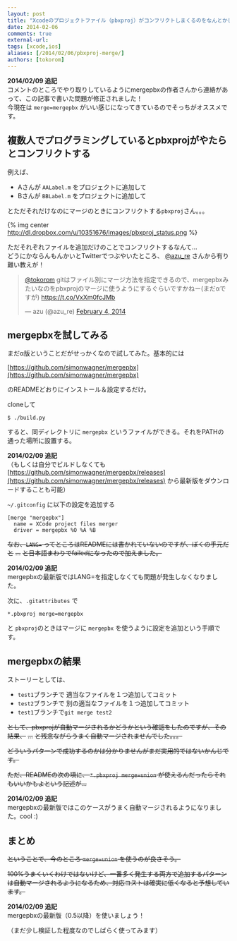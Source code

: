 ```yaml
---
layout: post
title: "Xcodeのプロジェクトファイル（pbxproj）がコンフリクトしまくるのをなんとかしたい！"
date: 2014-02-06
comments: true
external-url: 
tags: [xcode,ios]
aliases: [/2014/02/06/pbxproj-merge/]
authors: [tokorom]
---
```


**2014/02/09 追記**  
コメントのところでやり取りしているようにmergepbxの作者さんから連絡があって、この記事で書いた問題が修正されました！  
今現在は `merge=mergepbx` がいい感じになってきているのでそっちがオススメです。


## 複数人でプログラミングしているとpbxprojがやたらとコンフリクトする

例えば、

- Aさんが `AALabel.m` をプロジェクトに追加して
- Bさんが `BBLabel.m` をプロジェクトに追加して

とただそれだけなのにマージのときにコンフリクトする`pbxproj`さん。。。

{% img center http://dl.dropbox.com/u/10351676/images/pbxproj_status.png %}

ただそれぞれファイルを追加だけのことでコンフリクトするなんて...  
どうにかならんもんかいとTwitterでつぶやいたところ、 [@azu_re](https://twitter.com/azu_re) さんから有り難い教えが！

<!-- more -->

<blockquote class="twitter-tweet" lang="en"><p><a href="https://twitter.com/tokorom">@tokorom</a> gitはファイル別にマージ方法を指定できるので、mergepbxみたいなのをpbxprojのマージに使うようにするぐらいですかねー(まだαですが)&#10;<a href="https://t.co/VxXm0fcJMb">https://t.co/VxXm0fcJMb</a></p>&mdash; azu (@azu_re) <a href="https://twitter.com/azu_re/statuses/430521149861031936">February 4, 2014</a></blockquote>
<script async src="//platform.twitter.com/widgets.js" charset="utf-8"></script>

## mergepbxを試してみる

まだα版ということだがせっかくなので試してみた。基本的には

[https://github.com/simonwagner/mergepbx](https://github.com/simonwagner/mergepbx)

のREADMEどおりにインストール＆設定するだけ。

cloneして

```
$ ./build.py
```

すると、同ディレクトリに `mergepbx` というファイルができる。それをPATHの通った場所に設置する。

**2014/02/09 追記**  
（もしくは自分でビルドしなくても [https://github.com/simonwagner/mergepbx/releases](https://github.com/simonwagner/mergepbx/releases) から最新版をダウンロードすることも可能）

`~/.gitconfig` に以下の設定を追加する

```
[merge "mergepbx"]
  name = XCode project files merger
  driver = mergepbx %O %A %B
```

<s>なお、`LANG=` ってところはREADMEには書かれていないのですが、ぼくの手元だと</s>
<s>...</s>
<s>と日本語まわりでfailedになったので加えました。</s>

**2014/02/09 追記**  
mergepbxの最新版ではLANG=を指定しなくても問題が発生しなくなりました。

次に、`.gitattributes` で

```
*.pbxproj merge=mergepbx
```

と `pbxproj`のときはマージに `mergepbx` を使うように設定を追加という手順です。

## mergepbxの結果

ストーリーとしては、

- `test1`ブランチで 適当なファイルを１つ追加してコミット
- `test2`ブランチで 別の適当なファイルを１つ追加してコミット
- `test1`ブランチで`git merge test2`

<s>として、pbxprojが自動マージされるかどうかという確認をしたのですが、その結果、</s>
<s>...</s>
<s>と残念ながらうまく自動マージされませんでした。。。</s>

<s>どういうパターンで成功するのかは分かりませんがまだ実用的ではないかんじです。</s>

<s>ただ、READMEの次の項に、 `*.pbxproj merge=union` が使えるんだったらそれもいいかもよという記述が...</s>

**2014/02/09 追記**  
mergepbxの最新版ではこのケースがうまく自動マージされるようになりました。cool :)

## まとめ

<s>ということで、今のところ `merge=union` を使うのが良さそう。</s>

<s>100%うまくいくわけではないけど、一番多く発生する両方で追加するパターンは自動マージされるようになるため、対応コストは確実に低くなると予想しています。</s>

**2014/02/09 追記**  
mergepbxの最新版（0.5以降）を使いましょう！

（まだ少し検証した程度なのでしばらく使ってみます）


